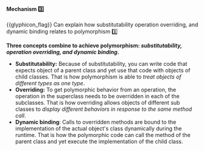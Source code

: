 <div id="title">

#### Mechanism :three:

</div>

<span id="prereqs"><dynamic-panel src="../../../oopImplementation/polymorphism/unit-inElsewhere-asFlat.md" boilerplate header="%%{{glyphicon_education}} Implementation → Object Oriented Programming → Polymorphism%%" />
<dynamic-panel src="../../../oopDesign/inheritance/substitutability/unit-inElsewhere-asFlat.md" boilerplate header="%%{{glyphicon_education}} Design → Object Oriented Programming → Inheritance → Substitutability%%" />
<dynamic-panel src="../../../oopDesign/inheritance/dynamicAndStaticBinding/unit-inElsewhere-asFlat.md" boilerplate header="%%{{glyphicon_education}} Design → Object Oriented Programming → Inheritance → Dynamic and Static Binding%%" /></span>

<span id="outcomes">{{glyphicon_flag}} Can explain how substitutability operation overriding, and dynamic binding relates to polymorphism :three:</span>

<div id="body">

**Three concepts combine to achieve polymorphism: _substitutability, operation overriding, and dynamic binding_.**

* **Substitutability:** Because of substitutability, you can write code that expects object of a parent class and yet use that code with objects of child classes. That is how polymorphism is able to _treat objects of different types as one type_.
* **Overriding:** To get polymorphic behavior from an operation, the operation in the superclass needs to be overridden in each of the subclasses. That is how overriding allows objects of different sub classes to _display different behaviors in response to the same method call_.
* **Dynamic binding**: Calls to overridden methods are bound to the implementation of the actual object's class dynamically during the runtime. That is how the polymorphic code can call the method of the parent class and yet execute the implementation of the child class.

</div>

<div id="extras">

<include src="exercises.md" />

</div>